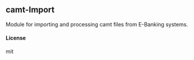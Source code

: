 ## camt-Import

Module for importing and processing camt files from E-Banking systems.

#### License

mit
